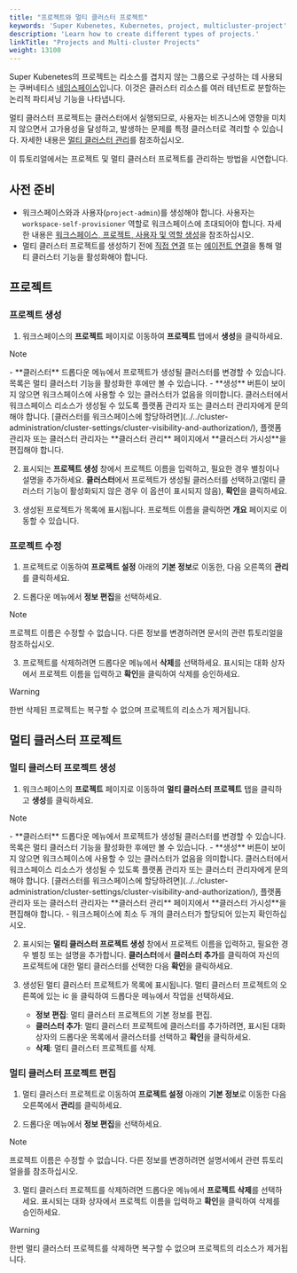 ```yaml
---
title: "프로젝트와 멀티 클러스터 프로젝트"
keywords: 'Super Kubenetes, Kubernetes, project, multicluster-project'
description: 'Learn how to create different types of projects.'
linkTitle: "Projects and Multi-cluster Projects"
weight: 13100
---
```


Super Kubenetes의 프로젝트는 리소스를 겹치지 않는 그룹으로 구성하는 데 사용되는 쿠버네티스 [네임스페이스](https://kubernetes.io/docs/concepts/overview/working-with-objects/namespaces/)입니다. 이것은 클러스터 리소스를 여러 테넌트로 분할하는 논리적 파티셔닝 기능을 나타냅니다.

멀티 클러스터 프로젝트는 클러스터에서 실행되므로, 사용자는 비즈니스에 영향을 미치지 않으면서 고가용성을 달성하고, 발생하는 문제를 특정 클러스터로 격리할 수 있습니다. 자세한 내용은 [멀티 클러스터 관리](../../multicluster-management/)를 참조하십시오.

이 튜토리얼에서는 프로젝트 및 멀티 클러스터 프로젝트를 관리하는 방법을 시연합니다.

## 사전 준비

- 워크스페이스와과 사용자(`project-admin`)를 생성해야 합니다. 사용자는 `workspace-self-provisioner` 역할로 워크스페이스에 초대되어야 합니다. 자세한 내용은 [워크스페이스, 프로젝트, 사용자 및 역할 생성](../../quick-start/create-workspace-and-project/)을 참조하십시오.
- 멀티 클러스터 프로젝트를 생성하기 전에 [직접 연결](../../multicluster-management/enable-multicluster/direct-connection/) 또는 [에이전트 연결](../../multicluster-management/enable-multicluster/agent-connection/)을 통해 멀티 클러스터 기능을 활성화해야 합니다. 

## 프로젝트

### 프로젝트 생성

1. 워크스페이스의 **프로젝트** 페이지로 이동하여 **프로젝트** 탭에서 **생성**을 클릭하세요.

  <div className="notices note">
    <p>Note</p>
    <div>
      - **클러스터** 드롭다운 메뉴에서 프로젝트가 생성될 클러스터를 변경할 수 있습니다. 목록은 멀티 클러스터 기능을 활성화한 후에만 볼 수 있습니다.
      - **생성** 버튼이 보이지 않으면 워크스페이스에 사용할 수 있는 클러스터가 없음을 의미합니다. 클러스터에서 워크스페이스 리소스가 생성될 수 있도록 플랫폼 관리자 또는 클러스터 관리자에게 문의해야 합니다. [클러스터를 워크스페이스에 할당하려면](../../cluster-administration/cluster-settings/cluster-visibility-and-authorization/), 플랫폼 관리자 또는 클러스터 관리자는 **클러스터 관리** 페이지에서 **클러스터 가시성**을 편집해야 합니다.
    </div>
  </div>

2. 표시되는 **프로젝트 생성** 창에서 프로젝트 이름을 입력하고, 필요한 경우 별칭이나 설명을 추가하세요. **클러스터**에서 프로젝트가 생성될 클러스터를 선택하고(멀티 클러스터 기능이 활성화되지 않은 경우 이 옵션이 표시되지 않음), **확인**을 클릭하세요.

3. 생성된 프로젝트가 목록에 표시됩니다. 프로젝트 이름을 클릭하면 **개요** 페이지로 이동할 수 있습니다.

### 프로젝트 수정

1. 프로젝트로 이동하여 **프로젝트 설정** 아래의 **기본 정보**로 이동한, 다음 오른쪽의 **관리**를 클릭하세요.

2. 드롭다운 메뉴에서 **정보 편집**을 선택하세요.
   
<div className="notices note">
  <p>Note</p>
  <div>
    프로젝트 이름은 수정할 수 없습니다. 다른 정보를 변경하려면 문서의 관련 튜토리얼을 참조하십시오.
  </div>
</div>

3. 프로젝트를 삭제하려면 드롭다운 메뉴에서 **삭제**를 선택하세요. 표시되는 대화 상자에서 프로젝트 이름을 입력하고 **확인**을 클릭하여 삭제를 승인하세요.

<div className="notices warning">
  <p>Warning</p>
  <div>
    한번 삭제된 프로젝트는 복구할 수 없으며 프로젝트의 리소스가 제거됩니다.
  </div>
</div>


## 멀티 클러스터 프로젝트

### 멀티 클러스터 프로젝트 생성

1. 워크스페이스의 **프로젝트** 페이지로 이동하여 **멀티 클러스터 프로젝트** 탭을 클릭하고 **생성**를 클릭하세요.

  <div className="notices note">
    <p>Note</p>
    <div>
      - **클러스터** 드롭다운 메뉴에서 프로젝트가 생성될 클러스터를 변경할 수 있습니다. 목록은 멀티 클러스터 기능을 활성화한 후에만 볼 수 있습니다.
      - **생성** 버튼이 보이지 않으면 워크스페이스에 사용할 수 있는 클러스터가 없음을 의미합니다. 클러스터에서 워크스페이스 리소스가 생성될 수 있도록 플랫폼 관리자 또는 클러스터 관리자에게 문의해야 합니다. [클러스터를 워크스페이스에 할당하려면](../../cluster-administration/cluster-settings/cluster-visibility-and-authorization/), 플랫폼 관리자 또는 클러스터 관리자는 **클러스터 관리** 페이지에서 **클러스터 가시성**을 편집해야 합니다.
      - 워크스페이스에 최소 두 개의 클러스터가 할당되어 있는지 확인하십시오.
    </div>
  </div>

2. 표시되는 **멀티 클러스터 프로젝트 생성** 창에서 프로젝트 이름을 입력하고, 필요한 경우 별칭 또는 설명을 추가합니다. **클러스터**에서 **클러스터 추가**를 클릭하여 자신의 프로젝트에 대한 멀티 클러스터를 선택한 다음 **확인**을 클릭하세요.

3. 생성된 멀티 클러스터 프로젝트가 목록에 표시됩니다. 멀티 클러스터 프로젝트의 오른쪽에 있는 <img src="/dist/dist/dist/common-icons/3-common-icons/3-common-icons/png" width="15" alt="icon"/>을 클릭하여 드롭다운 메뉴에서 작업을 선택하세요.

   - **정보 편집**: 멀티 클러스터 프로젝트의 기본 정보를 편집.
   - **클러스터 추가**: 멀티 클러스터 프로젝트에 클러스터를 추가하려면, 표시된 대화 상자의 드롭다운 목록에서 클러스터를 선택하고 **확인**을 클릭하세요.
   - **삭제**: 멀티 클러스터 프로젝트를 삭제.


### 멀티 클러스터 프로젝트 편집

1. 멀티 클러스터 프로젝트로 이동하여 **프로젝트 설정** 아래의 **기본 정보**로 이동한 다음 오른쪽에서 **관리**를 클릭하세요.

2. 드롭다운 메뉴에서 **정보 편집**을 선택하세요.

  <div className="notices note">
    <p>Note</p>
    <div>
       프로젝트 이름은 수정할 수 없습니다. 다른 정보를 변경하려면 설명서에서 관련 튜토리얼을를 참조하십시오.
    </div>
  </div>

3. 멀티 클러스터 프로젝트를 삭제하려면 드롭다운 메뉴에서 **프로젝트 삭제**를 선택하세요. 표시되는 대화 상자에서 프로젝트 이름을 입력하고 **확인**을 클릭하여 삭제를 승인하세요.

<div className="notices warning">
  <p>Warning</p>
  <div>
     한번 멀티 클러스터 프로젝트를 삭제하면 복구할 수 없으며 프로젝트의 리소스가 제거됩니다.
  </div>
</div>
